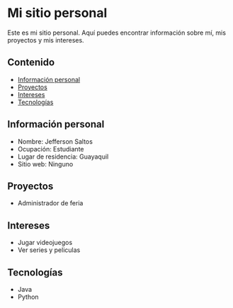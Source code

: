 # Mi sitio personal
Este es mi sitio personal. Aquí puedes encontrar información sobre mí, mis
proyectos y mis intereses.

## Contenido
* [Información personal](#información-personal)
* [Proyectos](#proyectos)
* [Intereses](#intereses)
* [Tecnologías](#tecnologías)

## Información personal
* Nombre: Jefferson Saltos
* Ocupación: Estudiante
* Lugar de residencia: Guayaquil
* Sitio web: Ninguno

## Proyectos
* Administrador de feria

## Intereses
* Jugar videojuegos
* Ver series y peliculas

## Tecnologías
- Java
- Python
